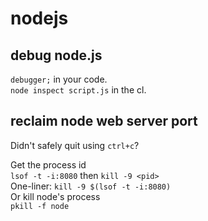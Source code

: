 # nodejs

## debug node.js

`debugger;` in your code.  
`node inspect script.js` in the cl.

## reclaim node web server port

Didn't safely quit using `ctrl+c`?

Get the process id  
`lsof -t -i:8080` then `kill -9 <pid>`  
One-liner: `kill -9 $(lsof -t -i:8080)`  
Or kill node's process  
`pkill -f node`
